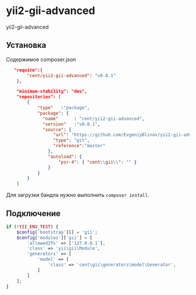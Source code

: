 # yii2-gii-advanced
yii2-gii-advanced


## Установка

Содержимое composer.json

```json
   "require":{
        "cent/yii2-gii-advanced": "v0.0.1"
    },

    "minimum-stability": "dev",
    "repositories": [
        {
            "type"   :"package",
            "package": {
              "name"      : "cent/yii2-gii-advanced",
              "version"   :"v0.0.1",
              "source": {
                  "url": "https://github.com/EvgeniyBlinov/yii2-gii-advanced",
                  "type": "git",
                  "reference":"master"
                },
                "autoload": {
                    "psr-4": { "cent\\gii\\": "" }
                }
            }
        }
    ]
```

Для загрузки бандла нужно выполнить `composer install`.

## Подключение

```php
if (!YII_ENV_TEST) {
    $config['bootstrap'][] = 'gii';
    $config['modules']['gii'] = [
        'allowedIPs' => ['127.0.0.1'],
        'class' => 'yii\gii\Module',
        'generators' => [
            'model' => [
                'class' => 'cent\gii\generators\model\Generator',
            ]
        ]
    ];
}
```

